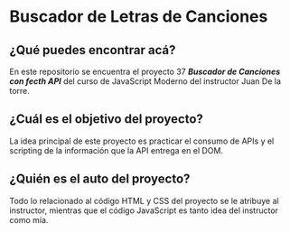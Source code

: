 # Buscador de Letras de Canciones

## ¿Qué puedes encontrar acá?
En este repositorio se encuentra el proyecto 37 **_Buscador de Canciones con fecth API_** del curso de JavaScript Moderno del instructor Juan De la torre.

## ¿Cuál es el objetivo del proyecto?
La idea principal de este proyecto es practicar el consumo de APIs y el scripting de la información que la API entrega en el DOM.

## ¿Quién es el auto del proyecto?
Todo lo relacionado al código HTML y CSS del proyecto se le atribuye al instructor, mientras que el código JavaScript es tanto idea del instructor como mía.
